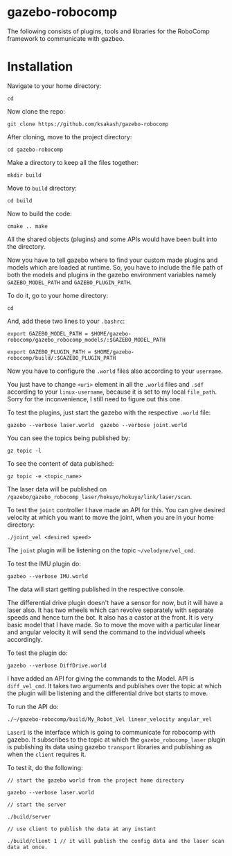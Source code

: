 # gazebo-robocomp
The following consists of plugins, tools and libraries for the RoboComp framework to communicate with gazbeo.

# Installation

Navigate to your home directory:

`cd`

Now clone the repo:

`git clone https://github.com/ksakash/gazebo-robocomp`

After cloning, move to the project directory:

`cd gazebo-robocomp`

Make a directory to keep all the files together:

`mkdir build`

Move to `build` directory:

`cd build`

Now to build the code:

`cmake ..
make`

All the shared objects (plugins) and some APIs would have been built into the directory.

Now you have to tell gazebo where to find your custom made plugins and models which are loaded at runtime. So, you have to include the file path of both the models and plugins in the gazebo environment variables namely `GAZEBO_MODEL_PATH` and `GAZEBO_PLUGIN_PATH`.

To do it, go to your home directory:

`cd` 

And, add these two lines to your `.bashrc`:

`export GAZEBO_MODEL_PATH = $HOME/gazebo-robocomp/gazebo_robocomp_models/:$GAZEBO_MODEL_PATH`

`export GAZEBO_PLUGIN_PATH = $HOME/gazebo-robocomp/build/:$GAZEBO_PLUGIN_PATH`


Now you have to configure the `.world` files also according to your `username`.

You just have to change `<uri>` element in all the `.world` files and `.sdf` according to your `linux-username`, because it is set to my local `file_path`. Sorry for the inconvenience, I still need to figure out this one.


To test the plugins, just start the gazebo with the respective `.world` file:

`gazebo --verbose laser.world 
gazebo --verbose joint.world` 

You can see the topics being published by:

`gz topic -l`

To see the content of data published:

`gz topic -e <topic_name>`

The laser data will be published on `/gazebo/gazebo_robocomp_laser/hokuyo/hokuyo/link/laser/scan`.

To test the `joint` controller I have made an API for this. You can give desired velocity at which you want to move the joint, when you are in your home directory:

`./joint_vel <desired speed>`

The `joint` plugin will be listening on the topic `~/velodyne/vel_cmd`.

To test the IMU plugin do:

`gazbeo --verbose IMU.world`

The data will start getting published in the respective console.

The differential drive plugin doesn't have a sensor for now, but it will have a laser also. It has two wheels which can revolve separately with separate speeds and hence turn the bot. It also has a castor at the front. It is very basic model that I have made. So to move the move with a particular linear and angular velocity it will send the command to the indvidual wheels accordingly.

To test the plugin do:

`gazebo --verbose DiffDrive.world`

I have added an API for giving the commands to the Model. API is `diff_vel_cmd`. It takes two arguments and publishes over the topic at which the plugin will be listening and the differential drive bot starts to move.

To run the API do:

`./~/gazebo-robocomp/build/My_Robot_Vel linear_velocity angular_vel`

`LaserI` is the interface which is going to communicate for robocomp with gazebo. It subscribes to the topic at which the `gazebo_robocomp_laser` plugin is publishing its data using gazebo `transport` libraries and publishing as when the `client` requires it.

To test it, do the following:

```
// start the gazebo world from the project home directory

gazebo --verbose laser.world

// start the server

./build/server

// use client to publish the data at any instant 

./build/client 1 // it will publish the config data and the laser scan data at once.
```
